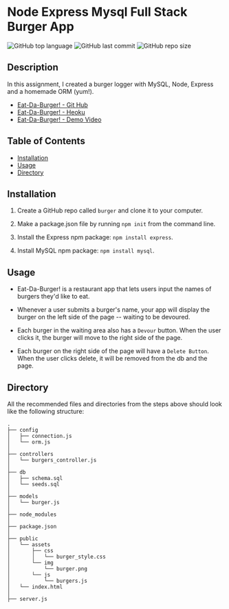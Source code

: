 # Node Express Mysql Full Stack Burger App
  ![GitHub top language](https://img.shields.io/github/languages/top/hsnertas/burger?logo=GitHub&logoColor=blue)
  ![GitHub last commit](https://img.shields.io/github/last-commit/hsnertas/burger?logo=github&logoColor=green) 
  ![GitHub repo size](https://img.shields.io/github/repo-size/hsnertas/burger?logo=github&logoColor=blue) 


 ## Description 
  In this assignment, I created a burger logger with MySQL, Node, Express and a homemade ORM (yum!). 

-  [Eat-Da-Burger! - Git Hub](https://github.com/hsnertas/burger)
-  [Eat-Da-Burger! - Heoku](https://nameless-falls-74805.herokuapp.com/)
-  [Eat-Da-Burger! - Demo Video](https://drive.google.com/file/d/1uc1dKYdCTuMT66LHSSg9MbzY3iAoqON9/view)

  ## Table of Contents 
  * [Installation](#installation)
  * [Usage](#usage)
  * [Directory](#Directory)

  ## Installation

1. Create a GitHub repo called `burger` and clone it to your computer.

2. Make a package.json file by running `npm init` from the command line.

3. Install the Express npm package: `npm install express`.

4. Install MySQL npm package: `npm install mysql`.

## Usage

* Eat-Da-Burger! is a restaurant app that lets users input the names of burgers they'd like to eat.

* Whenever a user submits a burger's name, your app will display the burger on the left side of the page -- waiting to be devoured.

* Each burger in the waiting area also has a `Devour` button. When the user clicks it, the burger will move to the right side of the page.

* Each burger on the right side of the page will have a `Delete Button`.  When the user clicks delete, it will be removed from the db and the page.

## Directory 
All the recommended files and directories from the steps above should look like the following structure:

```
.
├── config
│   ├── connection.js
│   └── orm.js
│ 
├── controllers
│   └── burgers_controller.js
│
├── db
│   ├── schema.sql
│   └── seeds.sql
│
├── models
│   └── burger.js
│ 
├── node_modules
│ 
├── package.json
│
├── public
│   └── assets
│       ├── css
│       │   └── burger_style.css
│       └── img
│           └── burger.png
│       └── js
│           └── burgers.js
│   └── index.html   
│
├── server.js
```
